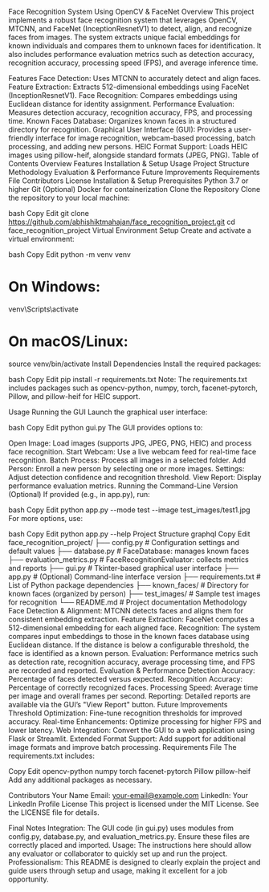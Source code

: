 Face Recognition System Using OpenCV & FaceNet
Overview
This project implements a robust face recognition system that leverages OpenCV, MTCNN, and FaceNet (InceptionResnetV1) to detect, align, and recognize faces from images. The system extracts unique facial embeddings for known individuals and compares them to unknown faces for identification. It also includes performance evaluation metrics such as detection accuracy, recognition accuracy, processing speed (FPS), and average inference time.

Features
Face Detection: Uses MTCNN to accurately detect and align faces.
Feature Extraction: Extracts 512-dimensional embeddings using FaceNet (InceptionResnetV1).
Face Recognition: Compares embeddings using Euclidean distance for identity assignment.
Performance Evaluation: Measures detection accuracy, recognition accuracy, FPS, and processing time.
Known Faces Database: Organizes known faces in a structured directory for recognition.
Graphical User Interface (GUI): Provides a user-friendly interface for image recognition, webcam-based processing, batch processing, and adding new persons.
HEIC Format Support: Loads HEIC images using pillow-heif, alongside standard formats (JPEG, PNG).
Table of Contents
Overview
Features
Installation & Setup
Usage
Project Structure
Methodology
Evaluation & Performance
Future Improvements
Requirements File
Contributors
License
Installation & Setup
Prerequisites
Python 3.7 or higher
Git
(Optional) Docker for containerization
Clone the Repository
Clone the repository to your local machine:

bash
Copy
Edit
git clone https://github.com/abhishiktmahajan/face_recognition_project.git
cd face_recognition_project
Virtual Environment Setup
Create and activate a virtual environment:

bash
Copy
Edit
python -m venv venv
# On Windows:
venv\Scripts\activate
# On macOS/Linux:
source venv/bin/activate
Install Dependencies
Install the required packages:

bash
Copy
Edit
pip install -r requirements.txt
Note: The requirements.txt includes packages such as opencv-python, numpy, torch, facenet-pytorch, Pillow, and pillow-heif for HEIC support.

Usage
Running the GUI
Launch the graphical user interface:

bash
Copy
Edit
python gui.py
The GUI provides options to:

Open Image: Load images (supports JPG, JPEG, PNG, HEIC) and process face recognition.
Start Webcam: Use a live webcam feed for real-time face recognition.
Batch Process: Process all images in a selected folder.
Add Person: Enroll a new person by selecting one or more images.
Settings: Adjust detection confidence and recognition threshold.
View Report: Display performance evaluation metrics.
Running the Command-Line Version (Optional)
If provided (e.g., in app.py), run:

bash
Copy
Edit
python app.py --mode test --image test_images/test1.jpg
For more options, use:

bash
Copy
Edit
python app.py --help
Project Structure
graphql
Copy
Edit
face_recognition_project/
├── config.py                  # Configuration settings and default values
├── database.py                # FaceDatabase: manages known faces
├── evaluation_metrics.py      # FaceRecognitionEvaluator: collects metrics and reports
├── gui.py                     # Tkinter-based graphical user interface
├── app.py                     # (Optional) Command-line interface version
├── requirements.txt           # List of Python package dependencies
├── known_faces/               # Directory for known faces (organized by person)
├── test_images/               # Sample test images for recognition
└── README.md                  # Project documentation
Methodology
Face Detection & Alignment:
MTCNN detects faces and aligns them for consistent embedding extraction.
Feature Extraction:
FaceNet computes a 512-dimensional embedding for each aligned face.
Recognition:
The system compares input embeddings to those in the known faces database using Euclidean distance. If the distance is below a configurable threshold, the face is identified as a known person.
Evaluation:
Performance metrics such as detection rate, recognition accuracy, average processing time, and FPS are recorded and reported.
Evaluation & Performance
Detection Accuracy: Percentage of faces detected versus expected.
Recognition Accuracy: Percentage of correctly recognized faces.
Processing Speed: Average time per image and overall frames per second.
Reporting: Detailed reports are available via the GUI’s "View Report" button.
Future Improvements
Threshold Optimization: Fine-tune recognition thresholds for improved accuracy.
Real-time Enhancements: Optimize processing for higher FPS and lower latency.
Web Integration: Convert the GUI to a web application using Flask or Streamlit.
Extended Format Support: Add support for additional image formats and improve batch processing.
Requirements File
The requirements.txt includes:

Copy
Edit
opencv-python
numpy
torch
facenet-pytorch
Pillow
pillow-heif
Add any additional packages as necessary.

Contributors
Your Name
Email: your-email@example.com
LinkedIn: Your LinkedIn Profile
License
This project is licensed under the MIT License. See the LICENSE file for details.

Final Notes
Integration: The GUI code (in gui.py) uses modules from config.py, database.py, and evaluation_metrics.py. Ensure these files are correctly placed and imported.
Usage: The instructions here should allow any evaluator or collaborator to quickly set up and run the project.
Professionalism: This README is designed to clearly explain the project and guide users through setup and usage, making it excellent for a job opportunity.